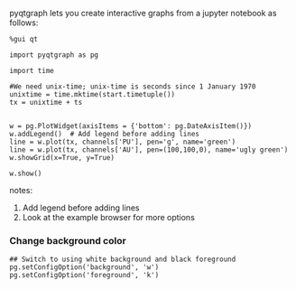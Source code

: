 pyqtgraph lets you create interactive graphs from a jupyter notebook as follows:

```
%gui qt

import pyqtgraph as pg

import time

#We need unix-time; unix-time is seconds since 1 January 1970
unixtime = time.mktime(start.timetuple())
tx = unixtime + ts


w = pg.PlotWidget(axisItems = {'bottom': pg.DateAxisItem()})
w.addLegend()  # Add legend before adding lines
line = w.plot(tx, channels['PU'], pen='g', name='green')
line = w.plot(tx, channels['AU'], pen=(100,100,0), name='ugly green')
w.showGrid(x=True, y=True)

w.show()
```

notes:
1. Add legend before adding lines
2. Look at the example browser for more options


### Change background color

```
## Switch to using white background and black foreground
pg.setConfigOption('background', 'w')
pg.setConfigOption('foreground', 'k')
```
